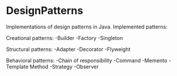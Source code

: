 # DesignPatterns
Implementations of design patterns in Java. Implemented patterns:

Creational patterns:
-Builder
-Factory
-Singleton

Structural patterns:
-Adapter
-Decorator
-Flyweight

Behavioral patterns:
-Chain of responsibility
-Command
-Memento
-Template Method
-Strategy
-Observer
